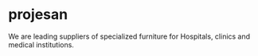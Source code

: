 projesan
========

We are leading suppliers of specialized furniture for Hospitals, clinics and medical institutions.
